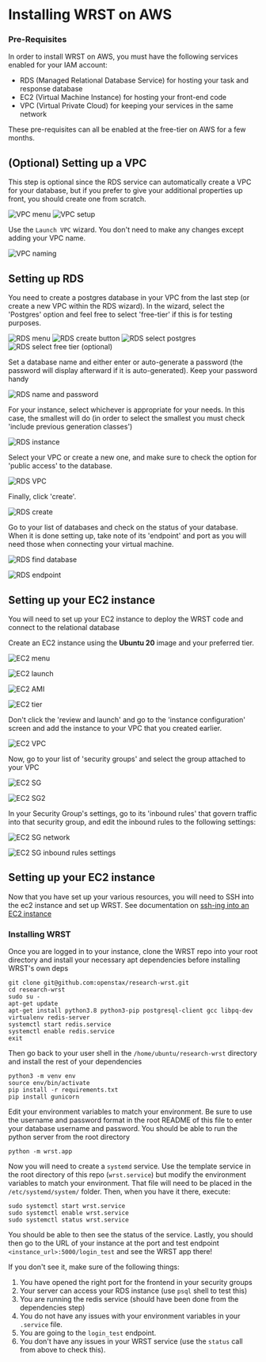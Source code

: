 # Installing WRST on AWS

### Pre-Requisites
In order to install WRST on AWS, you must have the following services enabled for your IAM account:

* RDS (Managed Relational Database Service) for hosting your task and response database
* EC2 (Virtual Machine Instance) for hosting your front-end code
* VPC (Virtual Private Cloud) for keeping your services in the same network

These pre-requisites can all be enabled at the free-tier on AWS for a few months.

## (Optional) Setting up a VPC

This step is optional since the RDS service can automatically create a VPC for your database, but if you prefer to give your additional properties up front, you should create one from scratch.

![VPC menu](./vpc1.png)
![VPC setup](./vpc2.png)

Use the `Launch VPC` wizard. You don't need to make any changes except adding your VPC name.

![VPC naming](./vpc-name.png)

## Setting up RDS

You need to create a postgres database in your VPC from the last step (or create a new VPC within the RDS wizard). In the wizard, select the 'Postgres' option and feel free to select 'free-tier' if this is for testing purposes.

![RDS menu](./rds1.png)
![RDS create button](./rds2.png)
![RDS select postgres](./rds3.png)
![RDS select free tier (optional)](./rds4.png)

Set a database name and either enter or auto-generate a password (the password will display afterward if it is auto-generated). Keep your password handy

![RDS name and password](./rds5.png)

For your instance, select whichever is appropriate for your needs. In this case, the smallest will do (in order to select the smallest you must check 'include previous generation classes')

![RDS instance](./rds6.png)

Select your VPC or create a new one, and make sure to check the option for 'public access' to the database.

![RDS VPC](./rds7.png)

Finally, click 'create'.

![RDS create](./rds8.png)

Go to your list of databases and check on the status of your database. When it is done setting up, take note of its 'endpoint' and port as you will need those when connecting your virtual machine.

![RDS find database](./rds9.png)

![RDS endpoint](./rds10.png)

## Setting up your EC2 instance

You will need to set up your EC2 instance to deploy the WRST code and connect to the relational database

Create an EC2 instance using the **Ubuntu 20** image and your preferred tier.

![EC2 menu](./ec1.png)

![EC2 launch](./ec2.png)

![EC2 AMI](./ec3.png)

![EC2 tier](./ec4.png)

Don't click the 'review and launch' and go to the 'instance configuration' screen and add the instance to your VPC that you created earlier.

![EC2 VPC](./ec5.png)

Now, go to your list of 'security groups' and select the group attached to your VPC

![EC2 SG](./ec6.png)

![EC2 SG2](./ec7.png)

In your Security Group's settings, go to its 'inbound rules' that govern traffic into that security group, and edit the inbound rules to the following settings:

![EC2 SG network](./ec8.png)

![EC2 SG inbound rules settings](./ec9.png)

## Setting up your EC2 instance

Now that you have set up your various resources, you will need to SSH into the ec2 instance and set up WRST. See documentation on [ssh-ing into an EC2 instance](https://docs.aws.amazon.com/AWSEC2/latest/UserGuide/AccessingInstancesLinux.html)

### Installing WRST

Once you are logged in to your instance, clone the WRST repo into your root directory and install your necessary apt dependencies before installing WRST's own deps

```
git clone git@github.com:openstax/research-wrst.git
cd research-wrst
sudo su -
apt-get update
apt-get install python3.8 python3-pip postgresql-client gcc libpq-dev virtualenv redis-server
systemctl start redis.service
systemctl enable redis.service
exit
```

Then go back to your user shell in the `/home/ubuntu/research-wrst` directory and install the rest of your dependencies

```
python3 -m venv env
source env/bin/activate
pip install -r requirements.txt
pip install gunicorn
```

Edit your environment variables to match your environment. Be sure to use the username and password format in the root README of this file to enter your database username and password. You should be able to run the python server from the root directory

```
python -m wrst.app
```

Now you will need to create a `systemd` service. Use the template service in the root directory of this repo (`wrst.service`) but modify the environment variables to match your environment. That file will need to be placed in the `/etc/systemd/system/` folder. Then, when you have it there, execute:

```
sudo systemctl start wrst.service
sudo systemctl enable wrst.service
sudo systemctl status wrst.service
```

You should be able to then see the status of the service. Lastly, you should then go to the URL of your instance at the port and test endpoint `<instance_url>:5000/login_test` and see the WRST app there!

If you don't see it, make sure of the following things:

1. You have opened the right port for the frontend in your security groups
2. Your server can access your RDS instance (use `psql` shell to test this)
3. You are running the redis service (should have been done from the dependencies step)
4. You do not have any issues with your environment variables in your `.service` file.
5. You are going to the `login_test` endpoint.
6. You don't have any issues in your WRST service (use the `status` call from above to check this).

